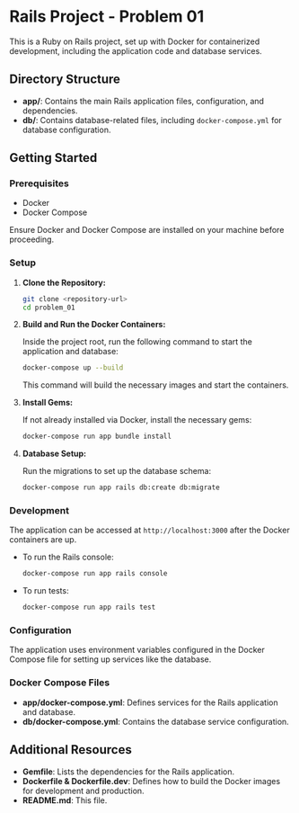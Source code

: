 
# Rails Project - Problem 01

This is a Ruby on Rails project, set up with Docker for containerized development, including the application code and database services.

## Directory Structure

- **app/**: Contains the main Rails application files, configuration, and dependencies.
- **db/**: Contains database-related files, including `docker-compose.yml` for database configuration.

## Getting Started

### Prerequisites

- Docker
- Docker Compose

Ensure Docker and Docker Compose are installed on your machine before proceeding.

### Setup

1. **Clone the Repository:**

   ```bash
   git clone <repository-url>
   cd problem_01
   ```

2. **Build and Run the Docker Containers:**

   Inside the project root, run the following command to start the application and database:

   ```bash
   docker-compose up --build
   ```

   This command will build the necessary images and start the containers.

3. **Install Gems:**

   If not already installed via Docker, install the necessary gems:

   ```bash
   docker-compose run app bundle install
   ```

4. **Database Setup:**

   Run the migrations to set up the database schema:

   ```bash
   docker-compose run app rails db:create db:migrate
   ```

### Development

The application can be accessed at `http://localhost:3000` after the Docker containers are up.

- To run the Rails console:

  ```bash
  docker-compose run app rails console
  ```

- To run tests:

  ```bash
  docker-compose run app rails test
  ```

### Configuration

The application uses environment variables configured in the Docker Compose file for setting up services like the database.

### Docker Compose Files

- **app/docker-compose.yml**: Defines services for the Rails application and database.
- **db/docker-compose.yml**: Contains the database service configuration.

## Additional Resources

- **Gemfile**: Lists the dependencies for the Rails application.
- **Dockerfile & Dockerfile.dev**: Defines how to build the Docker images for development and production.
- **README.md**: This file.
